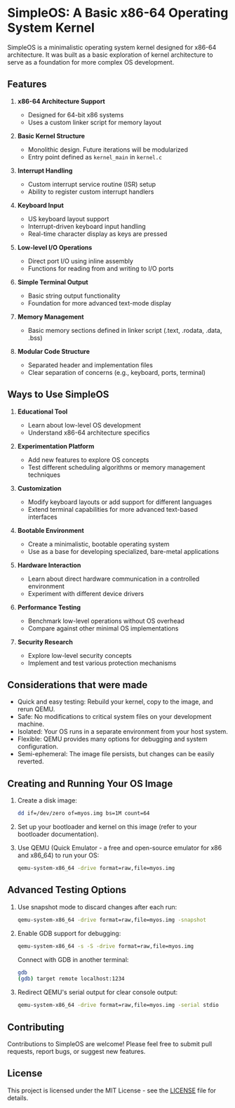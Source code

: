 # SimpleOS: A Basic x86-64 Operating System Kernel

SimpleOS is a minimalistic operating system kernel designed for x86-64 architecture. It was built as a basic exploration of kernel architecture to serve as a foundation for more complex OS development.

## Features

1. **x86-64 Architecture Support**
   - Designed for 64-bit x86 systems
   - Uses a custom linker script for memory layout

2. **Basic Kernel Structure**
   - Monolithic design. Future iterations will be modularized
   - Entry point defined as `kernel_main` in `kernel.c`

3. **Interrupt Handling**
   - Custom interrupt service routine (ISR) setup
   - Ability to register custom interrupt handlers

4. **Keyboard Input**
   - US keyboard layout support
   - Interrupt-driven keyboard input handling
   - Real-time character display as keys are pressed

5. **Low-level I/O Operations**
   - Direct port I/O using inline assembly
   - Functions for reading from and writing to I/O ports

6. **Simple Terminal Output**
   - Basic string output functionality
   - Foundation for more advanced text-mode display

7. **Memory Management**
   - Basic memory sections defined in linker script (.text, .rodata, .data, .bss)

8. **Modular Code Structure**
   - Separated header and implementation files
   - Clear separation of concerns (e.g., keyboard, ports, terminal)

## Ways to Use SimpleOS

1. **Educational Tool**
   - Learn about low-level OS development
   - Understand x86-64 architecture specifics

2. **Experimentation Platform**
   - Add new features to explore OS concepts
   - Test different scheduling algorithms or memory management techniques

3. **Customization**
   - Modify keyboard layouts or add support for different languages
   - Extend terminal capabilities for more advanced text-based interfaces

4. **Bootable Environment**
   - Create a minimalistic, bootable operating system
   - Use as a base for developing specialized, bare-metal applications

5. **Hardware Interaction**
   - Learn about direct hardware communication in a controlled environment
   - Experiment with different device drivers

6. **Performance Testing**
   - Benchmark low-level operations without OS overhead
   - Compare against other minimal OS implementations

7. **Security Research**
   - Explore low-level security concepts
   - Implement and test various protection mechanisms

## Considerations that were made

* Quick and easy testing: Rebuild your kernel, copy to the image, and rerun QEMU.
* Safe: No modifications to critical system files on your development machine.
* Isolated: Your OS runs in a separate environment from your host system.
* Flexible: QEMU provides many options for debugging and system configuration.
* Semi-ephemeral: The image file persists, but changes can be easily reverted.

## Creating and Running Your OS Image

1. Create a disk image:

   ```bash
   dd if=/dev/zero of=myos.img bs=1M count=64
   ```

2. Set up your bootloader and kernel on this image (refer to your bootloader documentation).

3. Use QEMU (Quick Emulator - a free and open-source emulator for x86 and x86_64) to run your OS:

   ```bash
   qemu-system-x86_64 -drive format=raw,file=myos.img
   ```

## Advanced Testing Options

1. Use snapshot mode to discard changes after each run:

   ```bash
   qemu-system-x86_64 -drive format=raw,file=myos.img -snapshot
   ```

2. Enable GDB support for debugging:

   ```bash
   qemu-system-x86_64 -s -S -drive format=raw,file=myos.img
   ```

   Connect with GDB in another terminal:

   ```bash
   gdb
   (gdb) target remote localhost:1234
   ```

3. Redirect QEMU's serial output for clear console output:

   ```bash
   qemu-system-x86_64 -drive format=raw,file=myos.img -serial stdio
   ```

## Contributing

Contributions to SimpleOS are welcome! Please feel free to submit pull requests, report bugs, or suggest new features.

## License

This project is licensed under the MIT License - see the [LICENSE](LICENSE) file for details.